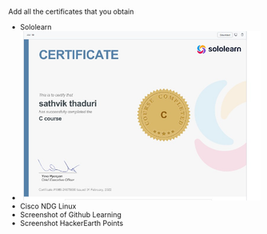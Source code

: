 Add all the certificates that you obtain
* Sololearn
* ![sololearn certificate](./ssss.jpg)
* Cisco NDG Linux
* Screenshot of Github Learning
* Screenshot HackerEarth Points
